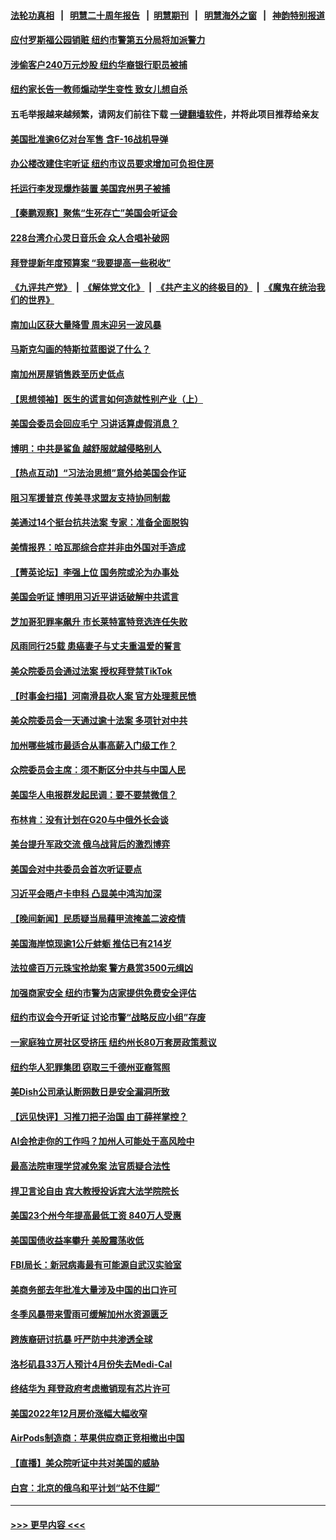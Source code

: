 #### [法轮功真相](https://github.com/gfw-breaker/truth/blob/master/README.md?t=0) &nbsp;&nbsp;|&nbsp;&nbsp; [明慧二十周年报告](https://github.com/gfw-breaker/mh-reports/blob/master/README.md?t=0) &nbsp;&nbsp;|&nbsp;&nbsp;[明慧期刊](https://github.com/gfw-breaker/mh-qikan) &nbsp;&nbsp;|&nbsp;&nbsp; [明慧海外之窗](https://github.com/gfw-breaker/mh-news/blob/master/README.md?t=0) &nbsp;&nbsp;|&nbsp;&nbsp; [神韵特别报道](https://github.com/gfw-breaker/mh-news/blob/master/shenyun.md?t=0)
#### [应付罗斯福公园销赃 纽约市警第五分局将加派警力](../pages/nsc412/n13941240.md?t=03021543) 
#### [涉偷客户240万元炒股 纽约华裔银行职员被捕](../pages/nsc412/n13941238.md?t=03021543) 
#### [纽约家长告一教师煽动学生变性 致女儿想自杀](../pages/nsc412/n13941232.md?t=03021543) 
#### 五毛举报越来越频繁，请网友们前往下载 [一键翻墙软件](https://github.com/gfw-breaker/ssr-accounts)，并将此项目推荐给亲友
#### [美国批准逾6亿对台军售 含F-16战机导弹](../pages/nsc412/n13941203.md?t=03021543) 
#### [办公楼改建住宅听证 纽约市议员要求增加可负担住房](../pages/nsc412/n13941218.md?t=03021543) 
#### [托运行李发现爆炸装置 美国宾州男子被捕](../pages/nsc412/n13941152.md?t=03021543) 
#### [【秦鹏观察】聚焦“生死存亡”美国会听证会](../pages/nsc412/n13941040.md?t=03021543) 
#### [228台湾介心灵日音乐会 众人合唱补破网](../pages/nsc412/n13941163.md?t=03021543) 
#### [拜登提新年度预算案 “我要提高一些税收”](../pages/nsc412/n13941043.md?t=03021543) 
#### [《九评共产党》](https://github.com/begood0513/9ping.md/blob/master/README.md) &nbsp;|&nbsp; [《解体党文化》](../../../../jtdwh.md/blob/master/README.md)  &nbsp;|&nbsp; [《共产主义的终极目的》](../../../../gczydzjmd.md/blob/master/README.md) &nbsp;|&nbsp; [《魔鬼在统治我们的世界》](../../../../mgztzwmdsj.md/blob/master/README.md) 
#### [南加山区获大量降雪 周末迎另一波风暴](../pages/nsc412/n13941150.md?t=03021543) 
#### [马斯克勾画的特斯拉蓝图说了什么？](../pages/nsc412/n13941025.md?t=03021543) 
#### [南加州房屋销售跌至历史低点](../pages/nsc412/n13941074.md?t=03021543) 
#### [【思想领袖】医生的谎言如何造就性别产业（上）](../pages/nsc412/n13930617.md?t=03021543) 
#### [美国会委员会回应毛宁 习讲话算虚假消息？](../pages/nsc412/n13941031.md?t=03021543) 
#### [博明：中共是鲨鱼 越舒服就越侵略别人](../pages/nsc412/n13940945.md?t=03021543) 
#### [【热点互动】“习法治思想”意外给美国会作证](../pages/nsc412/n13940999.md?t=03021543) 
#### [阻习军援普京 传美寻求盟友支持协同制裁](../pages/nsc412/n13940971.md?t=03021543) 
#### [美通过14个挺台抗共法案 专家：准备全面脱钩](../pages/nsc412/n13940906.md?t=03021543) 
#### [美情报界：哈瓦那综合症并非由外国对手造成](../pages/nsc412/n13940909.md?t=03021543) 
#### [【菁英论坛】李强上位 国务院或沦为办事处](../pages/nsc412/n13940844.md?t=03021543) 
#### [美国会听证 博明用习近平讲话破解中共谎言](../pages/nsc412/n13940898.md?t=03021543) 
#### [芝加哥犯罪率飙升 市长莱特富特竞选连任失败](../pages/nsc412/n13940883.md?t=03021543) 
#### [风雨同行25载 患癌妻子与丈夫重温爱的誓言](../pages/nsc412/n13940519.md?t=03021543) 
#### [美众院委员会通过法案 授权拜登禁TikTok](../pages/nsc412/n13940834.md?t=03021543) 
#### [【时事金扫描】河南滑县砍人案 官方处理惹民愤](../pages/nsc412/n13940840.md?t=03021543) 
#### [美众院委员会一天通过逾十法案 多项针对中共](../pages/nsc412/n13940852.md?t=03021543) 
#### [加州哪些城市最适合从事高薪入门级工作？](../pages/nsc412/n13940510.md?t=03021543) 
#### [众院委员会主席：须不断区分中共与中国人民](../pages/nsc412/n13940854.md?t=03021543) 
#### [美国华人电报群发起民调：要不要禁微信？](../pages/nsc412/n13940466.md?t=03021543) 
#### [布林肯：没有计划在G20与中俄外长会谈](../pages/nsc412/n13940782.md?t=03021543) 
#### [美台提升军政交流 俄乌战背后的激烈博弈](../pages/nsc412/n13940114.md?t=03021543) 
#### [美国会对中共委员会首次听证要点](../pages/nsc412/n13940204.md?t=03021543) 
#### [习近平会晤卢卡申科 凸显美中鸿沟加深](../pages/nsc412/n13940174.md?t=03021543) 
#### [【晚间新闻】民质疑当局藉甲流掩盖二波疫情](../pages/nsc412/n13940547.md?t=03021543) 
#### [美国海岸惊现逾1公斤蚌蛎 推估已有214岁](../pages/nsc412/n13940366.md?t=03021543) 
#### [法拉盛百万元珠宝抢劫案 警方悬赏3500元缉凶](../pages/nsc412/n13940479.md?t=03021543) 
#### [加强商家安全 纽约市警为店家提供免费安全评估](../pages/nsc412/n13940458.md?t=03021543) 
#### [纽约市议会今开听证 讨论市警“战略反应小组”存废](../pages/nsc412/n13940453.md?t=03021543) 
#### [一家庭独立房社区受挤压 纽约州长80万套房政策惹议](../pages/nsc412/n13940462.md?t=03021543) 
#### [纽约华人犯罪集团 窃取三千德州亚裔驾照](../pages/nsc412/n13940460.md?t=03021543) 
#### [美Dish公司承认断网数日是安全漏洞所致](../pages/nsc412/n13940381.md?t=03021543) 
#### [【远见快评】习推刀把子治国 由丁薛祥掌控？](../pages/nsc412/n13940278.md?t=03021543) 
#### [AI会抢走你的工作吗？加州人可能处于高风险中](../pages/nsc412/n13940442.md?t=03021543) 
#### [最高法院审理学贷减免案 法官质疑合法性](../pages/nsc412/n13940132.md?t=03021543) 
#### [捍卫言论自由 宾大教授投诉宾大法学院院长](../pages/nsc412/n13940375.md?t=03021543) 
#### [美国23个州今年提高最低工资 840万人受惠](../pages/nsc412/n13940409.md?t=03021543) 
#### [美国国债收益率攀升 美股震荡收低](../pages/nsc412/n13940265.md?t=03021543) 
#### [FBI局长：新冠病毒最有可能源自武汉实验室](../pages/nsc412/n13940318.md?t=03021543) 
#### [美商务部去年批准大量涉及中国的出口许可](../pages/nsc412/n13940180.md?t=03021543) 
#### [冬季风暴带来雪雨可缓解加州水资源匮乏](../pages/nsc412/n13940396.md?t=03021543) 
#### [跨族裔研讨抗暴 吁严防中共渗透全球](../pages/nsc412/n13940363.md?t=03021543) 
#### [洛杉矶县33万人预计4月份失去Medi-Cal](../pages/nsc412/n13940341.md?t=03021543) 
#### [终结华为 拜登政府考虑撤销现有芯片许可](../pages/nsc412/n13940164.md?t=03021543) 
#### [美国2022年12月房价涨幅大幅收窄](../pages/nsc412/n13940231.md?t=03021543) 
#### [AirPods制造商：苹果供应商正竞相撤出中国](../pages/nsc412/n13940125.md?t=03021543) 
#### [【直播】美众院听证中共对美国的威胁](../pages/nsc412/n13939580.md?t=03021543) 
#### [白宫：北京的俄乌和平计划“站不住脚”](../pages/nsc412/n13940190.md?t=03021543) 

----
#### [ >>> 更早内容 <<< ](../indexes/nsc412-earlier.md)
